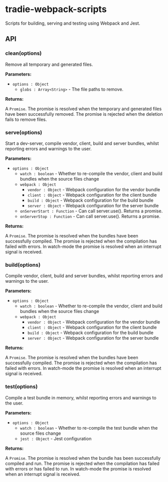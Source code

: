 # tradie-webpack-scripts

Scripts for building, serving and testing using Webpack and Jest.

## API

### clean(options)

Remove all temporary and generated files.

**Parameters:**
- `options : Object`
    - `globs : Array<String>` - The file paths to remove.

**Returns:**

A `Promise`. The promise is resolved when the temporary and generated files have been successfully removed. The promise is rejected when the deletion fails to remove files.

### serve(options)

Start a dev-server, compile vendor, client, build and server bundles, whilst reporting errors and warnings to the user.

**Parameters:**
- `options : Object`
    - `watch : boolean` - Whether to re-compile the vendor, client and build bundles when the source files change
    - `webpack : Object`
        - `vendor : Object` - Webpack configuration for the vendor bundle
        - `client : Object` - Webpack configuration for the client bundle
        - `build : Object` - Webpack configuration for the build bundle
        - `server : Object` - Webpack configuration for the server bundle
    - `onServerStart : Function` - Can call server.use(). Returns a promise.
    - `onServerStop : Function` - Can call server.use(). Returns a promise.

**Returns:**

A `Promise`. The promise is resolved when the bundles have been successfully compiled. The promise is rejected when the compilation has failed with errors. In watch-mode 
the promise is resolved when an interrupt signal is received.

### build(options)

Compile vendor, client, build and server bundles, whilst reporting errors and warnings to the user.

**Parameters:**
- `options : Object`
    - `watch : boolean` - Whether to re-compile the vendor, client and build bundles when the source files change
    - `webpack : Object`
        - `vendor : Object` - Webpack configuration for the vendor bundle
        - `client : Object` - Webpack configuration for the client bundle
        - `build : Object` - Webpack configuration for the build bundle
        - `server : Object` - Webpack configuration for the server bundle

**Returns:**

A `Promise`. The promise is resolved when the bundles have been successfully compiled. The promise is rejected when the compilation has failed with errors. In watch-mode 
the promise is resolved when an interrupt signal is received.

### test(options)

Compile a test bundle in memory, whilst reporting errors and warnings to the user.

**Parameters:**

- `options : Object`
    - `watch : boolean` - Whether to re-compile the test bundle when the source files change
    - `jest : Object` - Jest configuration


**Returns:**

A `Promise`. The promise is resolved when the bundle has been successfully compiled and run. The promise is rejected when the compilation has failed with errors or has failed to run. In watch-mode 
the promise is resolved when an interrupt signal is received.
